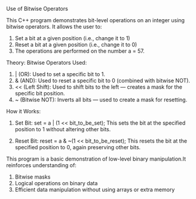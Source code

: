 Use of Bitwise Operators

This C++ program demonstrates bit-level operations on an integer using bitwise operators. It allows the user to:
1. Set a bit at a given position (i.e., change it to 1)
2. Reset a bit at a given position (i.e., change it to 0)
3. The operations are performed on the number a = 57.

Theory:
Bitwise Operators Used:
1. | (OR): Used to set a specific bit to 1.
2. & (AND): Used to reset a specific bit to 0 (combined with bitwise NOT).
3. << (Left Shift): Used to shift bits to the left — creates a mask for the specific bit position.
4. ~ (Bitwise NOT): Inverts all bits — used to create a mask for resetting.

How it Works:
1. Set Bit:
   set = a | (1 << bit_to_be_set);
   This sets the bit at the specified position to 1 without altering other bits.

3. Reset Bit:
reset = a & ~(1 << bit_to_be_reset);
This resets the bit at the specified position to 0, again preserving other bits.

This program is a basic demonstration of low-level binary manipulation.It reinforces understanding of:
1. Bitwise masks
2. Logical operations on binary data
3. Efficient data manipulation without using arrays or extra memory
